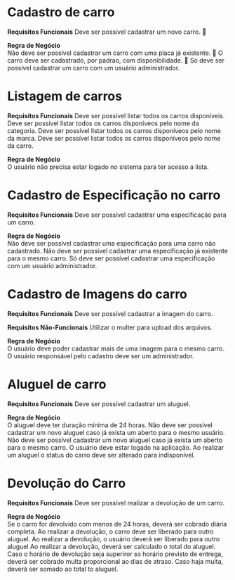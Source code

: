 # Cadastro de carro

**Requisitos Funcionais**
Deve ser possível cadastrar um novo carro. 🚀

**Regra de Negócio**  
Não deve ser possível cadastrar um carro com uma placa já existente. 🚀
O carro deve ser cadastrado, por padrao, com disponibilidade. 🚀
Só deve ser possível cadastrar um carro com um usuário administrador.

# Listagem de carros

**Requisitos Funcionais**
Deve ser possível listar todos os carros disponíveis.
Deve ser possível listar todos os carros disponíveos pelo nome da categoria.
Deve ser possível listar todos os carros disponíveos pelo nome da marca.
Deve ser possível listar todos os carros disponíveos pelo nome da carro.

**Regra de Negócio**  
O usuário não precisa estar logado no sistema para ter acesso a lista.

# Cadastro de Especificação no carro

**Requisitos Funcionais**
Deve ser possível cadastrar uma especificação para um carro.

**Regra de Negócio**  
Não deve ser possível cadastrar uma especificação para uma carro não cadastrado.
Não deve ser possível cadastrar uma especificação já existente para o mesmo carro.
Só deve ser possível cadastrar uma especificação com um usuário administrador.

# Cadastro de Imagens do carro

**Requisitos Funcionais**
Deve ser possível cadastrar a imagem do carro.

**Requisitos Não-Funcionais**
Utilizar o multer para upload dos arquivos.

**Regra de Negócio**  
O usuário deve poder cadastrar mais de uma imagem para o mesmo carro.
O usuário responsável pelo cadastro deve ser um administrador.

# Aluguel de carro

**Requisitos Funcionais**
Deve ser possível cadastrar um aluguel.

**Regra de Negócio**  
O aluguel deve ter duração mínima de 24 horas.
Não deve ser possível cadastrar um novo aluguel caso já exista um aberto para o mesmo usuário.
Não deve ser possível cadastrar um novo aluguel caso já exista um aberto para o mesmo carro.
O usuário deve estar logado na aplicação.
Ao realizar um aluguel o status do carro deve ser alterado para indisponível.

# Devolução do Carro

**Requisitos Funcionais**
Deve ser possível realizar a devolução de um carro.

**Regra de Negócio**  
Se o carro for devolvido com menos de 24 horas, deverá ser cobrado diária completa.
Ao realizar a devolução, o carro deve ser liberado para outro aluguel.
Ao realizar a devolução, o usuário deverá ser liberado para outro aluguel
Ao realizar a devolução, deverá ser calculado o total do aluguel.
Caso o horário de devolução seja superiror so horário previsto de entrega, deverá ser cobrado multa proporcional ao dias de atraso.
Caso haja multa, deverá ser somado ao total to aluguel.
